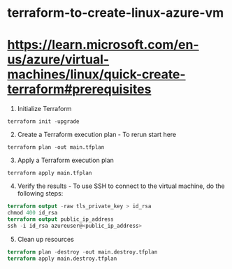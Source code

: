# terraform-to-create-linux-azure-vm

# https://learn.microsoft.com/en-us/azure/virtual-machines/linux/quick-create-terraform#prerequisites 

1. Initialize Terraform

`terraform init -upgrade`

2. Create a Terraform execution plan - To rerun start here

`terraform plan -out main.tfplan`

3. Apply a Terraform execution plan
   
`terraform apply main.tfplan`

4. Verify the results - To use SSH to connect to the virtual machine, do the following steps:

```terraform
terraform output -raw tls_private_key > id_rsa
chmod 400 id_rsa
terraform output public_ip_address
ssh -i id_rsa azureuser@<public_ip_address>
```

5. Clean up resources

```terraform
terraform plan -destroy -out main.destroy.tfplan
terraform apply main.destroy.tfplan
```
